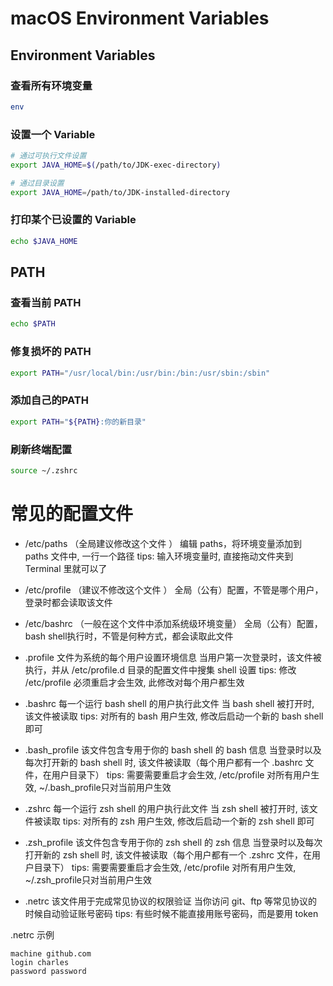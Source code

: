 # macOS Environment Variables

## Environment Variables
### 查看所有环境变量
```bash
env
```

### 设置一个 Variable
```bash
# 通过可执行文件设置
export JAVA_HOME=$(/path/to/JDK-exec-directory)

# 通过目录设置
export JAVA_HOME=/path/to/JDK-installed-directory
```

### 打印某个已设置的 Variable
```bash
echo $JAVA_HOME
```

## PATH
### 查看当前 PATH
```bash
echo $PATH
```

### 修复损坏的 PATH
```bash
export PATH="/usr/local/bin:/usr/bin:/bin:/usr/sbin:/sbin"
```


### 添加自己的PATH
```bash
export PATH="${PATH}:你的新目录"
```


### 刷新终端配置
```bash
source ~/.zshrc
```

# 常见的配置文件
* /etc/paths （全局建议修改这个文件 ）
编辑 paths，将环境变量添加到 paths 文件中, 一行一个路径
tips: 输入环境变量时, 直接拖动文件夹到 Terminal 里就可以了

* /etc/profile （建议不修改这个文件 ）
全局（公有）配置，不管是哪个用户，登录时都会读取该文件

* /etc/bashrc （一般在这个文件中添加系统级环境变量）
全局（公有）配置，bash shell执行时，不管是何种方式，都会读取此文件

* .profile 文件为系统的每个用户设置环境信息
当用户第一次登录时，该文件被执行，并从 /etc/profile.d 目录的配置文件中搜集 shell 设置
tips: 修改 /etc/profile 必须重启才会生效, 此修改对每个用户都生效

* .bashrc 每一个运行 bash shell 的用户执行此文件
当 bash shell 被打开时, 该文件被读取
tips: 对所有的 bash 用户生效, 修改后启动一个新的 bash shell 即可

* .bash_profile 该文件包含专用于你的 bash shell 的 bash 信息
当登录时以及每次打开新的 bash shell 时, 该文件被读取（每个用户都有一个 .bashrc 文件，在用户目录下）
tips: 需要需要重启才会生效, /etc/profile 对所有用户生效, ~/.bash_profile只对当前用户生效


* .zshrc 每一个运行 zsh shell 的用户执行此文件
当 zsh shell 被打开时, 该文件被读取
tips: 对所有的 zsh 用户生效, 修改后启动一个新的 zsh shell 即可

* .zsh_profile 该文件包含专用于你的 zsh shell 的 zsh 信息
当登录时以及每次打开新的 zsh shell 时, 该文件被读取（每个用户都有一个 .zshrc 文件，在用户目录下）
tips: 需要需要重启才会生效, /etc/profile 对所有用户生效, ~/.zsh_profile只对当前用户生效


* .netrc 该文件用于完成常见协议的权限验证
当你访问 git、ftp 等常见协议的时候自动验证账号密码
tips: 有些时候不能直接用账号密码，而是要用 token

.netrc 示例
```
machine github.com
login charles
password password
```

